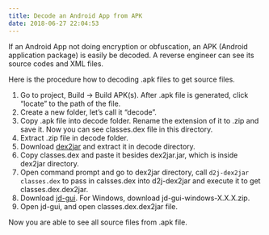 ```yaml
---
title: Decode an Android App from APK
date: 2018-06-27 22:04:53
---
```


If an Android App not doing encryption or obfuscation, an APK (Android application package) is easily be decoded. A reverse engineer can see its source codes and XML files.

Here is the procedure how to decoding .apk files to get source files.

1. Go to project, Build -> Build APK(s). After .apk file is generated, click “locate” to the path of the file.
2. Create a new folder, let’s call it “decode”.
3. Copy .apk file into decode folder. Rename the extension of it to .zip and save it. Now you can see classes.dex file in this directory.
4. Extract .zip file in decode folder.
5. Download [dex2jar](https://sourceforge.net/projects/dex2jar/files/latest/download) and extract it in decode directory.
6. Copy classes.dex and paste it besides dex2jar.jar, which is inside dex2jar directory.
7. Open command prompt and go to dex2jar directory, call `d2j-dex2jar classes.dex` to pass in calsses.dex into d2j-dex2jar and execute it to get classes.dex.dex2jar.
8. Download [jd-gui](http://jd.benow.ca/). For Windows, download jd-gui-windows-X.X.X.zip.
9. Open jd-gui, and open classes.dex.dex2jar file.

Now you are able to see all source files from .apk file.
